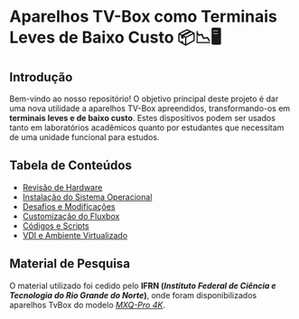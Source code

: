 # Aparelhos TV-Box como Terminais Leves de Baixo Custo :package::chart_with_downwards_trend::desktop_computer:

## Introdução
Bem-vindo ao nosso repositório! O objetivo principal deste projeto é dar uma nova utilidade a aparelhos TV-Box apreendidos, transformando-os em **terminais leves e de baixo custo**. Estes dispositivos podem ser usados tanto em laboratórios acadêmicos quanto por estudantes que necessitam de uma unidade funcional para estudos.

## Tabela de Conteúdos
- [Revisão de Hardware](docs/HARDWARE.md)
- [Instalação do Sistema Operacional](docs/INSTALL.md)
- [Desafios e Modificações](docs/TEMPERATURA.md)
- [Customização do Fluxbox](docs/FLUXBOX.md)
- [Códigos e Scripts](scripts/)
- [VDI e Ambiente Virtualizado](docs/PROXMOX.md) 

## Material de Pesquisa
O material utilizado foi cedido pelo **IFRN (_Instituto Federal de Ciência e Tecnologia do Rio Grande do Norte_)**, onde foram disponibilizados aparelhos TvBox do modelo [_MXQ-Pro 4K_](docs/HARDWARE.md).
